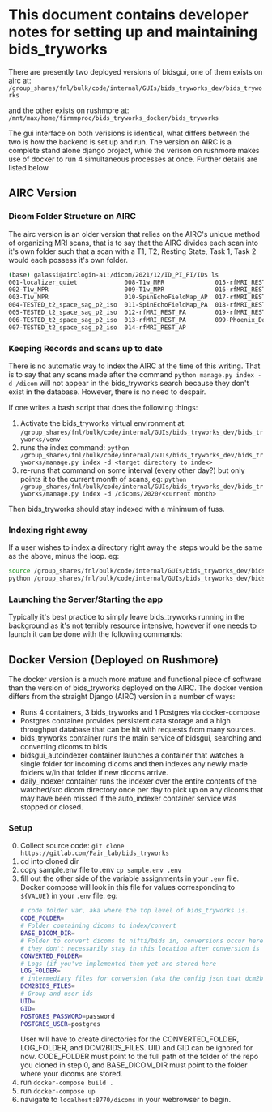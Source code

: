 # This document contains developer notes for setting up and maintaining bids_tryworks
There are presently two deployed versions of bidsgui, one of them exists on airc at:
`/group_shares/fnl/bulk/code/internal/GUIs/bids_tryworks_dev/bids_tryworks` 

and the other exists on rushmore at:  
`/mnt/max/home/firmmproc/bids_tryworks_docker/bids_tryworks`

The gui interface on both verisions is identical, what differs between the two is 
how the backend is set up and run. The version on AIRC is a complete stand alone 
django project, while the verison on rushmore makes use of docker to run 4 simultaneous processes at once. Further details are listed below.

## AIRC Version
### Dicom Folder Structure on AIRC
The airc version is an older version that relies on the AIRC's unique method of
organizing MRI scans, that is to say that the AIRC divides each scan into it's own folder such that a scan with a T1, T2, Resting State, Task 1, Task 2 would each possess it's own folder.

```bash
(base) galassi@airclogin-a1:/dicom/2021/12/ID_PI_PI/ID$ ls
001-localizer_quiet             008-T1w_MPR              015-rfMRI_REST_AP
002-T1w_MPR                     009-T1w_MPR              016-rfMRI_REST_AP
003-T1w_MPR                     010-SpinEchoFieldMap_AP  017-rfMRI_REST_AP
004-TESTED_t2_space_sag_p2_iso  011-SpinEchoFieldMap_PA  018-rfMRI_REST_AP
005-TESTED_t2_space_sag_p2_iso  012-rfMRI_REST_PA        019-rfMRI_REST_AP
006-TESTED_t2_space_sag_p2_iso  013-rfMRI_REST_PA        099-Phoenix_Document
007-TESTED_t2_space_sag_p2_iso  014-rfMRI_REST_AP
```

### Keeping Records and scans up to date
There is no automatic way to index the AIRC at the time of this writing. That is to say that any scans made after the command `python manage.py index -d /dicom` will
not appear in the bids_tryworks search because they don't exist in the database. However,
there is no need to despair. 

If one writes a bash script that does the following things:
1) Activate the bids_tryworks virtual environment at: `/group_shares/fnl/bulk/code/internal/GUIs/bids_tryworks_dev/bids_tryworks/venv`
2) runs the index command: `python /group_shares/fnl/bulk/code/internal/GUIs/bids_tryworks_dev/bids_tryworks/manage.py index -d <target directory to index>`
3) re-runs that command on some interval (every other day?) but only points it to 
the current month of scans, eg:
`python /group_shares/fnl/bulk/code/internal/GUIs/bids_tryworks_dev/bids_tryworks/manage.py index -d /dicoms/2020/<current month>`

Then bids_tryworks should stay indexed with a minimum of fuss.

### Indexing right away
If a user wishes to index a directory right away the steps would be the same as the 
above, minus the loop. eg:
```bash
source /group_shares/fnl/bulk/code/internal/GUIs/bids_tryworks_dev/bids_tryworks/venv/bin/activate  
python /group_shares/fnl/bulk/code/internal/GUIs/bids_tryworks_dev/bids_tryworks/manage.py index -d <target directory to index>
```

### Launching the Server/Starting the app
Typically it's best practice to simply leave bids_tryworks running in the background as it's not terribly resource intensive, however if one needs to launch it can be done with the following commands:


## Docker Version (Deployed on Rushmore)
The docker version is a much more mature and functional piece of software
than the version of bids_tryworks deployed on the AIRC. The docker version 
differs from the straight Django (AIRC) version in a number of ways:
- Runs 4 containers, 3 bids_tryworks and 1 Postgres via docker-compose
- Postgres container provides persistent data storage and a high throughput database that can be hit with requests from many sources.
- bids_tryworks container runs the main service of bidsgui, searching and converting dicoms to bids
- bidsgui_autoindexer container launches a container that watches a single folder for incoming dicoms and then indexes any newly made folders w/in that folder if new dicoms arrive.
- daily_indexer container runs the indexer over the entire contents of the watched/src dicom directory once per day to pick up on any dicoms that may have been missed if the auto_indexer container service was stopped or closed.

### Setup 
0) Collect source code: `git clone https://gitlab.com/Fair_lab/bids_tryworks`
1) cd into cloned dir
2) copy sample.env file to .env `cp sample.env .env`
3) fill out the other side of the variable assignments in your `.env` file. Docker compose will look in this file for values corresponding to `${VALUE}` in your `.env` file. eg:
    ```bash
    # code folder var, aka where the top level of bids_tryworks is.
    CODE_FOLDER=
    # Folder containing dicoms to index/convert
    BASE_DICOM_DIR=
    # Folder to convert dicoms to nifti/bids in, conversions occur here, but
    # they don't necessarily stay in this location after conversion is done.
    CONVERTED_FOLDER=
    # Logs (if you've implemented them yet are stored here
    LOG_FOLDER=
    # intermediary files for conversion (aka the config json that dcm2bids needs) are stored here
    DCM2BIDS_FILES=
    # Group and user ids
    UID=
    GID=
    POSTGRES_PASSWORD=password
    POSTGRES_USER=postgres
    ```
    User will have to create directories for the CONVERTED_FOLDER, LOG_FOLDER, and DCM2BIDS_FILES. UID and GID can be ignored for now. CODE_FOLDER must point to the full path of the folder of the repo you cloned in step 0, and BASE_DICOM_DIR must point to the folder where your dicoms are stored.
4) run `docker-compose build .` 
5) run `docker-compose up`
6) navigate to `localhost:8770/dicoms` in your webrowser to begin.



